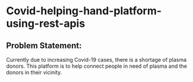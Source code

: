 # Covid-helping-hand-platform-using-rest-apis

## Problem Statement:
Currently due to increasing Covid-19 cases, there is a shortage of plasma donors. This platform is to help connect people in need of plasma and the donors in their vicinity.
